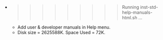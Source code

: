 * >>>>>>>>> Running inst-std-help-manuals-html.sh ...
  * Add user & developer manuals in Help menu.
  * Disk size = 2625588K. Space Used = 72K.
